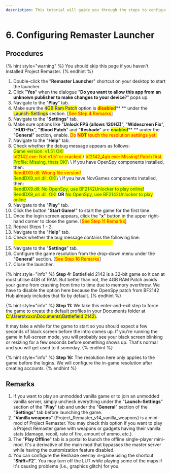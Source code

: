 ```yaml
---
description: This tutorial will guide you through the steps to configure Remaster Launcher.
---
```


# 6. Configuring Remaster Launcher

## Procedures

{% hint style="warning" %}
You should skip this page if you haven't installed Project Remaster.
{% endhint %}

1. Double-click the "**Remaster Launcher**" shortcut on your desktop to start the launcher.
2. Click "**Yes**" when the dialogue "**Do you want to allow this app from an unknown publisher to make changes to your device**?" pops up.
3. Navigate to the "**Play**" tab.
4. Make sure the <mark style="color:blue;">4GB Ram Patch</mark> option is <mark style="color:red;">**disabled**</mark>** ** under the <mark style="color:blue;">Launch-Settings</mark> section. \[<mark style="color:red;">See Step 4 Remarks</mark>]
5. Navigate to the "**Settings**" tab.
6. Make sure options like "**Unlock FPS (allows 120HZ)**", "**Widescreen Fix**", "**HUD-Fix**", **"Blood Patch**" and "**Reshade**" are <mark style="color:green;">**enabled**</mark>** ** under the "**General**" section, enable. <mark style="color:red;">Do</mark> <mark style="color:red;"></mark><mark style="color:red;">**NOT**</mark> <mark style="color:red;"></mark><mark style="color:red;">touch the resolution settings yet!</mark>
7. Navigate to the "**Help**" tab.
8. Check whether the debug message appears as follows:\
   <mark style="color:green;">Game version: v1.51 OK!</mark>\
   <mark style="color:red;">bf2142.exe: Not v1.51 or cracked.</mark>\ <mark style="color:red;">bf2142\_4gb.exe: Missing! Patch first.</mark>\
   <mark style="color:green;">Profile: Missing, thats OK!</mark>\ <mark style="color:green;"></mark>\ <mark style="color:green;"></mark>If you have OpenSpy components installed, then:\
   <mark style="color:red;">RendDX9.dll: Wrong file version!</mark>\
   <mark style="color:green;">RendDX9\_ori.dll: OK!</mark>\ <mark style="color:green;"></mark>\ <mark style="color:green;"></mark>If you have NovGames components installed, then:\
   <mark style="color:green;">RendDX9.dll: No OpenSpy, use BF2142Unlocker to play online!</mark>\
   <mark style="color:green;">RendDX9\_ori.dll: OK!</mark> **OR** <mark style="color:green;">No OpenSpy, use BF2142Unlocker to play online</mark>
9. Navigate to the "**Play**" tab.&#x20;
10. Click the button "**Start Game!**" to start the game for the first time.
11. Once the login screen appears, click the "**x**" button in the upper right-hand corner to close the game. \[<mark style="color:red;">See Step 11 Remarks</mark>]
12. Repeat Steps 1 - 2.
13. Navigate to the "**Help**" tab.
14. Check whether the bug message contains the following line:\
    <mark style="color:yellow;">Profile: Found, delete if stuck with blackscreen.</mark>
15. Navigate to the "**Settings**" tab.
16. Configure the game resolution from the drop-down menu under the "**General**" section. \[<mark style="color:red;">See Step 16 Remarks</mark>]
17. Close the launcher.

{% hint style="info" %}
**Step 4:** Battlefield 2142 is a 32-bit game so it can at most utilise 4GB of RAM. But better than not, the 4GB RAM Patch avoids your game from crashing from time to time due to memory overthrow. We have to disable the option here because the OpenSpy patch from BF2142 Hub already includes that fix by default.
{% endhint %}

{% hint style="info" %}
**Step 11:** We take this enter-and-exit step to force the game to create the default profiles in your Documents folder at <mark style="color:blue;">C:\Users\xxxx\Documents\Battlefield 2142\\</mark>.

It may take a while for the game to start so you should expect a few seconds of black screen before the intro comes up. If you're running the game in full-screen mode, you will probably see your black screen blinking or resizing for a few seconds before something shows up. That's normal and you will get used to it someday.
{% endhint %}

{% hint style="info" %}
**Step 16:** The resolution here only applies to the game before the logins. We will configure the in-game resolution after creating accounts.
{% endhint %}

## Remarks

1. If you want to play an unmodded vanilla game or to join an unmodded vanilla server, simply uncheck everything under the "**Launch-Settings**" section of the "**Play**" tab and under the "**General**" section of the "**Settings**" tab before launching the game.
2. "**Vanilla weapons**" (Project\_Remaster\_v14\_vanilla\_weapons) is a mini-mod of Project Remaster. You may check this option if you want to play a Project Remaster game with weapons or gadgets having their vanilla stats (damage, recoil, rate of fire, amount of ammo, etc.).
3. The "**Play Offline**" tab is a portal to launch the offline single-player mini-mod. It's a derivative of the main mod that bypasses the master server while having the customization feature disabled.
4. You can configure the Reshade overlay in-game using the shortcut "**Shift+F2**". You may turn off the LUT while playing some of the maps if it's causing problems (i.e., graphics glitch) for you.
